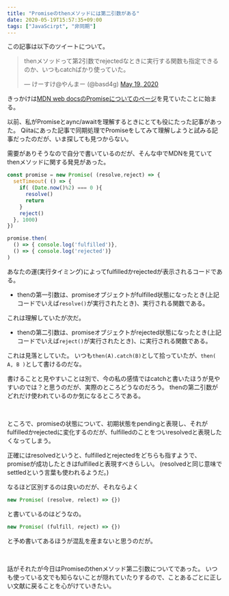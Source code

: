 ```yaml
---
title: "Promiseのthenメソッドには第二引数がある"
date: 2020-05-19T15:57:35+09:00
tags: ["JavaScirpt", "非同期"]
---
```


この記事は以下のツイートについて。

<blockquote class="twitter-tweet"><p lang="ja" dir="ltr">thenメソッドって第2引数でrejectedなときに実行する関数も指定できるのか、いつもcatchばかり使っていた。</p>&mdash; けーすけ@やんまー (@basd4g) <a href="https://twitter.com/basd4g/status/1262637541028585475?ref_src=twsrc%5Etfw">May 19, 2020</a></blockquote> <script async src="https://platform.twitter.com/widgets.js" charset="utf-8"></script>


きっかけは[MDN web docsのPromiseについてのページ](https://developer.mozilla.org/ja/docs/Web/JavaScript/Reference/Global_Objects/Promise)を見ていたことに始まる。

以前、私がPromiseとaync/awaitを理解するときにとても役にたった記事があった。
Qiitaにあった記事で同期処理でPromiseをしてみて理解しようと試みる記事だったのだが、いま探しても見つからない。

需要がありそうなので自分で書いているのだが、そんな中でMDNを見ていてthenメソッドに関する発見があった。

```js
const promise = new Promise( (resolve,reject) => {
  setTimeout( () => {
    if( (Date.now()%2) === 0 ){
      resolve()
      return
    }
    reject()
  }, 1000)
})

promise.then(
  () => { console.log('fulfilled')},
  () => { console.log('rejected')}
)
```

あなたの運(実行タイミング)によってfulfilledかrejectedが表示されるコードである。

- thenの第一引数は、promiseオブジェクトがfulfilled状態になったとき(上記コードでいえば`resolve()`が実行されたとき)、実行される関数である。

これは理解していたが次だ。

- thenの第二引数は、promiseオブジェクトがrejected状態になったとき(上記コードでいえば`reject()`が実行されたとき)、に実行される関数である。

これは見落としていた。
いつも`then(A).catch(B)`として拾っていたが、`then( A, B )`として書けるのだな。

書けることと見やすいことは別で、今の私の感情ではcatchと書いたほうが見やすいのでは？と思うのだが、実際のところどうなのだろう。
thenの第二引数がどれだけ使われているのか気になるところである。

<br/>

ところで、promiseの状態について、初期状態をpendingと表現し、それがfulfilledかrejectedに変化するのだが、fulfilledのことをついresolvedと表現したくなってしまう。 

正確にはresolvedというと、fulfilledとrejectedをどちらも指すようで、promiseが成功したときはfulfilledと表現すべきらしい。
(resolvedと同じ意味でsettledという言葉も使われるようだ。)

なるほど区別するのは良いのだが、それならよく
```js
new Promise( (resolve, relect) => {})
```
と書いているのはどうなの。
```js
new Promise( (fulfill, reject) => {})
```
と予め書いてあるほうが混乱を産まないと思うのだが。

<br/>

話がそれたが今日はPromiseのthenメソッド第二引数についてであった。
いつも使っている文でも知らないことが隠れていたりするので、ことあるごとに正しい文献に戻ることを心がけていきたい。
